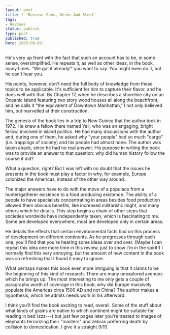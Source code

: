 ```yaml
---
layout: post
title: ! 'Review: Guns, Germs And Steel'
tags:
- Reviews
status: publish
type: post
published: true
Date: 2003-08-09
---
```


He's very up front with the fact that such an account has to be, in some sense, oversimplified.  He repeats it, as well as other ideas, in the book, many times.  "We got it already!" you want to say.  You might even do it, but he can't hear you.

His points, however, don't need the full body of knowledge from these topics to be applicable.  It's sufficient for him to capture their flavor, and he does well with that.  By Chapter 17, when he describes a shoreline city on an Oceanic island featuring two story wood houses all along the beachfront, and he calls it "the equivalent of Downtown Manhattan," I not only believed him, but marvelled at their construction.

The genesis of the book lies in a trip to New Guinea that the author took in 1972.  He knew a fellow there named Yali, who was an engaging, bright fellow, involved in island politics.  He had many discussions with the author and, during one of them, he asked why "your people" had so much "cargo" (i.e. trappings of society) and his people had almost none.  The author was taken aback, since he had no real answer.  His purpose in writing the book was to provide an answer to that question:  why did human history follow the course it did?

What a question, right?  But I was left with no doubt that the issues he presents in the book must play a factor in why, for example, Europe colonized the Americas, instead of the other way around.

The major answers have to do with the move of a populace from a hunter/gatherer existence to a food producing existence.  The ability of a people to have specialists concentrating in areas besides food production allowed them obvious benefits, like increased militaristic might, and many others which he details.  This step begins a chain of other steps that societies wordwide have independently taken, which is fascinating to me.  Some are developed everywhere, most are developed only in certain areas.

He details the effects that certain environmental facts had on this process of development on different continents.  As he progresses through each one, you'll find that you're hearing some ideas over and over.  (Maybe I can repeat this idea one more time in this review, just to show I'm in the spirit!)  I normally find this very annoying, but the amount of new content in the book was so refreshing that I found it easy to ignore.

What perhaps makes this book even more intriguing is that it claims to be the beginning of this kind of research.  There are many unexplored avenues which he brings up.  The most interesting to me only gets a couple of paragraphs worth of coverage in this book;  why did Europe massively populate the Americas circa 1500 AD and not China?  The author makes a hypothesis, which he admits needs work in his afterword.

I think you'll find the book exciting to read, overall.  Some of the stuff about what kinds of grains are native to which continent might be suitable for reading in bed (zzz---) but just few pages later you're treated to images of elephants terrorizing their "masters" and zebras preferring death by collision to domestication.  I give it a straight *9/10*.
